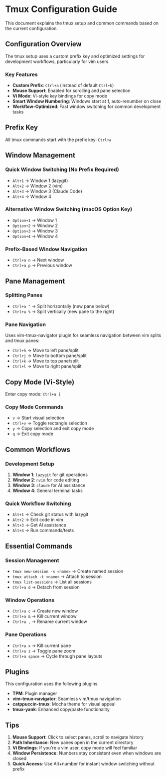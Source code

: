 # Tmux Configuration Guide

This document explains the tmux setup and common commands based on the current configuration.

## Configuration Overview

The tmux setup uses a custom prefix key and optimized settings for development workflows, particularly for vim users.

### Key Features

- **Custom Prefix**: `Ctrl+a` (instead of default `Ctrl+b`)
- **Mouse Support**: Enabled for scrolling and pane selection
- **Vi Mode**: Vi-style key bindings for copy mode
- **Smart Window Numbering**: Windows start at 1, auto-renumber on close
- **Workflow-Optimized**: Fast window switching for common development tasks

## Prefix Key

All tmux commands start with the prefix key: `Ctrl+a`

## Window Management

### Quick Window Switching (No Prefix Required)
- `Alt+1` → Window 1 (lazygit)
- `Alt+2` → Window 2 (vim)
- `Alt+3` → Window 3 (Claude Code)
- `Alt+4` → Window 4

### Alternative Window Switching (macOS Option Key)
- `Option+1` → Window 1
- `Option+2` → Window 2
- `Option+3` → Window 3
- `Option+4` → Window 4

### Prefix-Based Window Navigation
- `Ctrl+a n` → Next window
- `Ctrl+a p` → Previous window

## Pane Management

### Splitting Panes
- `Ctrl+a "` → Split horizontally (new pane below)
- `Ctrl+a %` → Split vertically (new pane to the right)

### Pane Navigation
Uses vim-tmux-navigator plugin for seamless navigation between vim splits and tmux panes:
- `Ctrl+h` → Move to left pane/split
- `Ctrl+j` → Move to bottom pane/split
- `Ctrl+k` → Move to top pane/split
- `Ctrl+l` → Move to right pane/split

## Copy Mode (Vi-Style)

Enter copy mode: `Ctrl+a [`

### Copy Mode Commands
- `v` → Start visual selection
- `Ctrl+v` → Toggle rectangle selection
- `y` → Copy selection and exit copy mode
- `q` → Exit copy mode

## Common Workflows

### Development Setup
1. **Window 1**: `lazygit` for git operations
2. **Window 2**: `nvim` for code editing
3. **Window 3**: `claude` for AI assistance
4. **Window 4**: General terminal tasks

### Quick Workflow Switching
- `Alt+1` → Check git status with lazygit
- `Alt+2` → Edit code in vim
- `Alt+3` → Get AI assistance
- `Alt+4` → Run commands/tests

## Essential Commands

### Session Management
- `tmux new-session -s <name>` → Create named session
- `tmux attach -t <name>` → Attach to session
- `tmux list-sessions` → List all sessions
- `Ctrl+a d` → Detach from session

### Window Operations
- `Ctrl+a c` → Create new window
- `Ctrl+a &` → Kill current window
- `Ctrl+a ,` → Rename current window

### Pane Operations
- `Ctrl+a x` → Kill current pane
- `Ctrl+a z` → Toggle pane zoom
- `Ctrl+a space` → Cycle through pane layouts

## Plugins

This configuration uses the following plugins:

- **TPM**: Plugin manager
- **vim-tmux-navigator**: Seamless vim/tmux navigation
- **catppuccin-tmux**: Mocha theme for visual appeal
- **tmux-yank**: Enhanced copy/paste functionality

## Tips

1. **Mouse Support**: Click to select panes, scroll to navigate history
2. **Path Inheritance**: New panes open in the current directory
3. **Vi Bindings**: If you're a vim user, copy mode will feel familiar
4. **Window Persistence**: Numbers stay consistent even when windows are closed
5. **Quick Access**: Use Alt+number for instant window switching without prefix